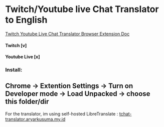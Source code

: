 # Twitch/Youtube live Chat Translator to English
[Twitch Youtube Live Chat Translator Browser Extension Doc](https://aryarkusuma.notion.site/Twitch-Youtube-Live-Chat-Translator-Browser-Extention-131bc9c14c2180868125cc4c38bcad92)

#### Twitch [v]
#### Youtube Live [x]

### Install:
Chrome -> Extention Settings -> Turn on Developer mode -> Load Unpacked -> choose this folder/dir
----
For the translator, im using self-hosted LibreTranslate : [tchat-translator.aryarkusuma.my.id](https://tchat-translator.aryarkusuma.my.id)
